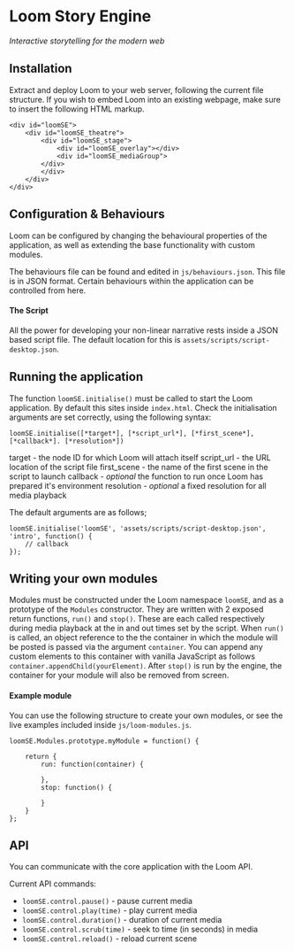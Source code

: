 # Loom Story Engine
*Interactive storytelling for the modern web*

## Installation

Extract and deploy Loom to your web server, following the current file structure. If you wish to embed Loom into an existing webpage, make sure to insert the following HTML markup.

```
<div id="loomSE">
	<div id="loomSE_theatre">
		<div id="loomSE_stage">
			<div id="loomSE_overlay"></div>
			<div id="loomSE_mediaGroup">
		</div>
		</div>
	</div>
</div>

```

## Configuration & Behaviours

Loom can be configured by changing the behavioural properties of the application, as well as extending the base functionality with custom modules.

The behaviours file can be found and edited in `js/behaviours.json`. This file is in JSON format. Certain behaviours within the application can be controlled from here.

#### The Script

All the power for developing your non-linear narrative rests inside a JSON based script file. The default location for this is `assets/scripts/script-desktop.json`.

## Running the application

The function `loomSE.initialise()` must be called to start the Loom application. By default this sites inside `index.html`. Check the initialisation arguments are set correctly, using the following syntax:

`loomSE.initialise([*target*], [*script_url*], [*first_scene*], [*callback*]. [*resolution*])`

target - the node ID for which Loom will attach itself
script_url - the URL location of the script file
first_scene - the name of the first scene in the script to launch
callback - *optional* the function to run once Loom has prepared it's environment
resolution - *optional* a fixed resolution for all media playback

The default arguments are as follows;

```
loomSE.initialise('loomSE', 'assets/scripts/script-desktop.json', 'intro', function() {
    // callback
});
```

## Writing your own modules

Modules must be constructed under the Loom namespace `loomSE`, and as a prototype of the `Modules` constructor. They are written with 2 exposed return functions, `run()` and `stop()`. These are each called respectively during media playback at the in and out times set by the script. When `run()` is called, an object reference to the the container in which the module will be posted is passed via the argument `container`. You can append any custom elements to this container with vanilla JavaScript as follows `container.appendChild(yourElement)`. After `stop()` is run by the engine, the container for your module will also be removed from screen.

#### Example module

You can use the following structure to create your own modules, or see the live examples included inside `js/loom-modules.js`.

```
loomSE.Modules.prototype.myModule = function() {

    return {
        run: function(container) {
            
        },
        stop: function() {

        }
    }
};
```

## API

You can communicate with the core application with the Loom API.

Current API commands:

- `loomSE.control.pause()` - pause current media
- `loomSE.control.play(time)` - play current media
- `loomSE.control.duration()` - duration of current media
- `loomSE.control.scrub(time)` - seek to time (in seconds) in media
- `loomSE.control.reload()` - reload current scene
